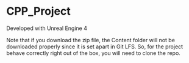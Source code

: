 # CPP_Project

Developed with Unreal Engine 4  

Note that if you download the zip file, the Content folder will not be downloaded properly since it is set apart in Git LFS. So, for the project behave correctly right out of the box, you will need to clone the repo.
